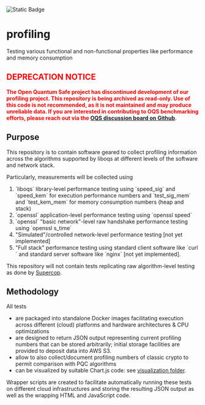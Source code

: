 ![Static Badge](https://img.shields.io/badge/status-deprecated-red)

# profiling

Testing various functional and non-functional properties like performance and memory consumption

## <span style="color: red;">DEPRECATION NOTICE</span>

<b><span style="color: red;">The Open Quantum Safe project has discontinued development of our profiling project.  This repository is being archived as read-only.  Use of this code is not recommended, as it is not maintained and may produce unreliable data. If you are interested in contributing to OQS benchmarking efforts, please reach out via the [OQS discussion board on Github](https://github.com/orgs/open-quantum-safe/discussions).</span></b>

## Purpose

This repository is to contain software geared to collect profiling information across the algorithms supported by liboqs at different levels of the software and network stack.

Particularly, measurements will be collected using 
1) ´liboqs´ library-level performance testing using ´speed_sig´ and ´speed_kem´ for execution performance numbers and ´test_sig_mem´ and ´test_kem_mem´ for memory consumption numbers (heap and stack)
2) ´openssl´ application-level performance testing using ´openssl speed´
3) ´openssl´ "basic network"-level raw handshake performance testing using ´openssl s_time´
4) "Simulated"/controlled network-level performance testing [not yet implemented]
5) "Full stack" performance testing using standard client software like ´curl´ and standard server software like ´nginx´ [not yet implemented].

This repository will not contain tests replicating raw algorithm-level testing as done by [Supercop](https://bench.cr.yp.to/supercop.html).

## Methodology

All tests 
- are packaged into standalone Docker images facilitating execution across different (cloud) platforms and hardware architectures & CPU optimizations
- are designed to return JSON output representing current profiling numbers that can be stored arbitrarily; initial storage facilities are provided to deposit data into AWS S3.
- allow to also collect/document profiling numbers of classic crypto to permit comparison with PQC algorithms
- can be visualized by suitable Chart.js code: see [visualization folder](https://github.com/open-quantum-safe/profiling/tree/master/visualization).

Wrapper scripts are created to facilitate automatically running these tests on different cloud infrastructures and storing the resulting JSON output as well as the wrapping HTML and JavaScript code.
